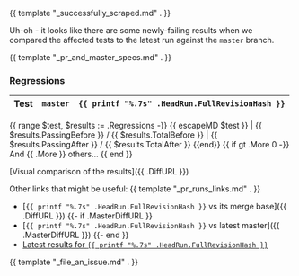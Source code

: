 {{ template "_successfully_scraped.md" . }}

Uh-oh - it looks like there are some newly-failing results when we compared the affected tests
to the latest run against the `master` branch.

{{ template "_pr_and_master_specs.md" . }}

### Regressions

Test | `master` | `{{ printf "%.7s" .HeadRun.FullRevisionHash }}`
--- | --- | ---
{{ range $test, $results := .Regressions -}}
{{ escapeMD $test }} | {{ $results.PassingBefore }} / {{ $results.TotalBefore }} | {{ $results.PassingAfter }} / {{ $results.TotalAfter }}
{{end}}
{{ if gt .More 0 -}}
And {{ .More }} others...
{{ end }}

[Visual comparison of the results]({{ .DiffURL }})

Other links that might be useful:
{{ template "_pr_runs_links.md" . }}
- [`{{ printf "%.7s" .HeadRun.FullRevisionHash }}` vs its merge base]({{ .DiffURL }})
{{- if .MasterDiffURL }}
- [`{{ printf "%.7s" .HeadRun.FullRevisionHash }}` vs latest master]({{ .MasterDiffURL }})
{{- end }}
- [Latest results for `{{ printf "%.7s" .HeadRun.FullRevisionHash }}`]({{.HostURL}}results/?sha={{.HeadRun.Revision}}&label=pr_head)

{{ template "_file_an_issue.md" . }}
